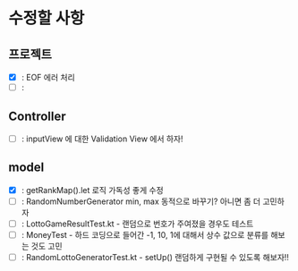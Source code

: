 # 수정할 사항

## 프로젝트
- [x] : EOF 에러 처리
- [ ] : 

## Controller
- [ ] : inputView 에 대한 Validation View 에서 하자!

## model

- [x] : getRankMap().let 로직 가독성 좋게 수정
- [ ] : RandomNumberGenerator min, max 동적으로 바꾸기? 아니면 좀 더 고민하자
- [ ] : LottoGameResultTest.kt - 랜덤으로 번호가 주여졌을 경우도 테스트
- [ ] : MoneyTest - 하드 코딩으로 들어간 -1, 10, 1에 대해서 상수 값으로 분류를 해보는 것도 고민
- [ ] : RandomLottoGeneratorTest.kt - setUp() 랜덤하게 구현될 수 있도록 해보자!!

